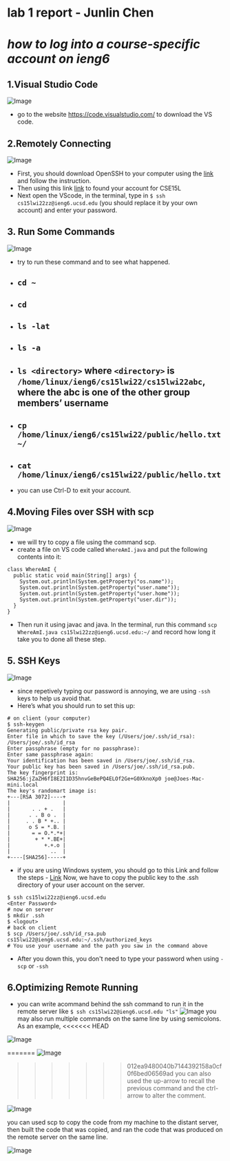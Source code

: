 # lab 1 report - Junlin Chen
# *how to log into a course-specific account on ieng6*
## 1.Visual Studio Code
![Image](lab245.PNG)
* go to the website https://code.visualstudio.com/ to download the VS code.
## 2.Remotely Connecting
![Image](lab2323.PNG)
* First, you should download OpenSSH to your computer using the [link](https://docs.microsoft.com/en-us/windows-server/administration/openssh/openssh_install_firstuse) and follow the instruction.
* Then using this link [link](https://sdacs.ucsd.edu/~icc/index.php) to found your account for CSE15L
* Next open the VScode, in the terminal, type in `$ ssh cs15lwi22zz@ieng6.ucsd.edu` (you should replace it by your own account) and enter your password.
## 3. Run Some Commands
![Image](lab678.PNG)
* try to run these command and to see what happened.
* ## `cd ~`
* ## `cd`
* ## `ls -lat`
* ## `ls -a`
* ## `ls <directory>` where `<directory>` is `/home/linux/ieng6/cs15lwi22/cs15lwi22abc`, where the abc is one of the other group members’ username
* ## `cp /home/linux/ieng6/cs15lwi22/public/hello.txt ~/`
* ## `cat /home/linux/ieng6/cs15lwi22/public/hello.txt`
* you can use Ctrl-D to exit your account.
## 4.Moving Files over SSH with scp
![Image](lab.PNG)
* we will try to copy a file using the command scp.
* create a file on VS code called `WhereAmI.java` and put the following contents into it:
```
class WhereAmI {
  public static void main(String[] args) {
    System.out.println(System.getProperty("os.name"));
    System.out.println(System.getProperty("user.name"));
    System.out.println(System.getProperty("user.home"));
    System.out.println(System.getProperty("user.dir"));
  }
}
```
* Then run it using javac and java. In the terminal, run this command `scp WhereAmI.java cs15lwi22zz@ieng6.ucsd.edu:~/` and record how long it take you to done all these step.
## 5. SSH Keys
![Image](lab676.PNG)
* since repetively typing our password is annoying, we are using `-ssh` keys to help us avoid that. 
* Here’s what you should run to set this up:
```
# on client (your computer)
$ ssh-keygen
Generating public/private rsa key pair.
Enter file in which to save the key (/Users/joe/.ssh/id_rsa): /Users/joe/.ssh/id_rsa
Enter passphrase (empty for no passphrase): 
Enter same passphrase again: 
Your identification has been saved in /Users/joe/.ssh/id_rsa.
Your public key has been saved in /Users/joe/.ssh/id_rsa.pub.
The key fingerprint is:
SHA256:jZaZH6fI8E2I1D35hnvGeBePQ4ELOf2Ge+G0XknoXp0 joe@Joes-Mac-mini.local
The key's randomart image is:
+---[RSA 3072]----+
|                 |
|       . . + .   |
|      . . B o .  |
|     . . B * +.. |
|      o S = *.B. |
|       = = O.*.*+|
|        + * *.BE+|
|           +.+.o |
|             ..  |
+----[SHA256]-----+
```
* if you are using Windows system, you should go to this Link and follow the steps - [Link](https://docs.microsoft.com/en-us/windows-server/administration/openssh/openssh_keymanagement#user-key-generation)
Now, we have to copy the public key to the .ssh directory of your user account on the server.
```
$ ssh cs15lwi22zz@ieng6.ucsd.edu
<Enter Password>
# now on server
$ mkdir .ssh
$ <logout>
# back on client
$ scp /Users/joe/.ssh/id_rsa.pub cs15lwi22@ieng6.ucsd.edu:~/.ssh/authorized_keys
# You use your username and the path you saw in the command above
```
* After you down this, you don't need to type your password when using `-scp` or `-ssh`
## 6.Optimizing Remote Running
* you can write  acommand behind the ssh command to run it in the remote server like `$ ssh cs15lwi22@ieng6.ucsd.edu "ls"` 
![Image](lab1314.PNG)
you may also run multiple commands on the same line by using semicolons. As an example,
<<<<<<< HEAD

![Image](0101.PNG)

=======
![Image](lab1314.PNG)
>>>>>>> 012ea9480040b7144392158a0cf0f6bed06569ad
you can also used the up-arrow to recall the previous command and the ctrl-arrow to alter the comment.

![Image](0202.PNG)

you can used scp to copy the code from my machine to the distant server, then built the code that was copied, and ran the code that was produced on the remote server on the same line.

![Image](0303.PNG)



